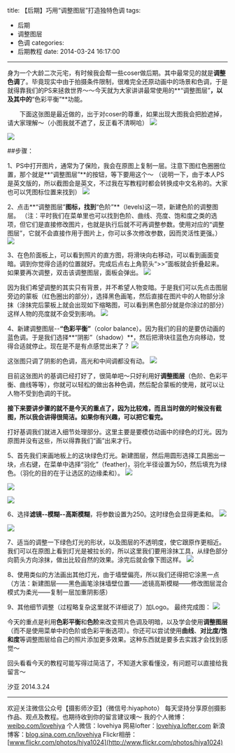 title: 【后期】巧用“调整图层”打造独特色调
tags:
  - 后期
  - 调整图层
  - 色调
categories:
  - 后期教程
date: 2014-03-24 16:17:00
---
身为一个大龄二次元宅，有时候我会帮一些coser做后期。其中最常见的就是**调整色调**了。毕竟现实中由于拍摄条件限制，很难完全还原动画中的场景和色调，于是就得靠我们的PS来拯救世界～～今天就为大家讲讲最常使用的**“调整图层”**，以及其中的**“色彩平衡”**功能。
 
　　下面这张图是最近做的，出于对coser的尊重，如果出现大图我会把脸遮掉，请大家理解～（小图我就不遮了，反正看不清啊哈）
![](http://mmbiz.qpic.cn/mmbiz/xBmfrfspdrxY6TBicMCOeggj0h4ohsunUSlq6iaH3q2iaRXiaiadc4Uicd6zwZNib9OewscP0xvlZov62ibImw4euicQJtg/0)

![](http://mmbiz.qpic.cn/mmbiz/xBmfrfspdrxY6TBicMCOeggj0h4ohsunUtuLYiaaicdLyQ3pm9Imzriaw1nQBJIMVXq4hSSOQlvplv1xjWs1URIxwg/0)


##步骤：

1、PS中打开图片，通常为了保险，我会在原图上复制一层。注意下图红色圈圈位置，那个就是**“调整图层”**的按钮，等下要用这个～
（说明一下，由于本人PS是英文版的，所以截图会是英文，不过我在写教程时都会转换成中文名称的。大家也可以凭图标位置来找到）
![](http://mmbiz.qpic.cn/mmbiz/xBmfrfspdrxY6TBicMCOeggj0h4ohsunUmy1GbBgCDVGCXAfVTaGwWLtvkNI2755TnVkKcCicj95aRTTyFgVVz2A/0)

2、点击**“调整图层”**图标，找到**“色阶”**（levels)这一项，新建色阶的调整图层。
（注：平时我们在菜单里也可以找到色阶、曲线、亮度、饱和度之类的选项，但它们是直接修改图片，也就是执行后就不可再调整参数。使用对应的“调整图层”，它就不会直接作用于图片上，你可以多次修改参数，因而灵活性更强。）
![](http://mmbiz.qpic.cn/mmbiz/xBmfrfspdrxY6TBicMCOeggj0h4ohsunUIeciaT4x1VJeLFjYsMl3eWGxtlCHic6WQKeCOugVgJwVrvN6rqQNrdiaw/0)


3、在色阶面板上，可以看到照片的直方图，将滑块向右移动，可以看到画面变暗。调到你觉得合适的位置就好。完成后点右上角箭头“>>”面板就会折叠起来。如果要再次调整，双击该调整图层，面板会弹出。
![](http://mmbiz.qpic.cn/mmbiz/xBmfrfspdrxY6TBicMCOeggj0h4ohsunUhHtTrONOlOSn5tO3EzlYDWlYw2DvnsujkTGqrtzfnaGGp6o0NW1Dsw/0)

因为我们希望调整的其实只有背景，并不希望人物变暗。于是我们可以先点击图层旁边的蒙板（红色圈出的部分），选择黑色画笔，然后直接在图片中的人物部分涂抹（涂抹完后蒙板上就会出现如下缩略图，可以看到黑色部分就是你涂过的部分）这样人物的亮度就不会受到影响。
![](http://mmbiz.qpic.cn/mmbiz/xBmfrfspdrxY6TBicMCOeggj0h4ohsunUYJoGnLxgKEsL2FmMibficiaRuEcNVz6hNXiabEGAUBlnn81DZeJicfys2tA/0)

4、新建调整图层--**“色彩平衡”**（color balance）。因为我们的目的是要仿动画的蓝色调。于是我们选择**“阴影”（shadow）**，然后把滑块往蓝色方向移动，觉得合适就停止。现在是不是有点感觉出来了？
![](http://mmbiz.qpic.cn/mmbiz/xBmfrfspdrxY6TBicMCOeggj0h4ohsunUtV3CfjhNFsEFhnTZXaMyLDIicEWz1raOFpuyZ7gL1Py0mD3VRib3hjtw/0)

这张图只调了阴影的色调，高光和中间调都没有动。
![](http://mmbiz.qpic.cn/mmbiz/xBmfrfspdrxY6TBicMCOeggj0h4ohsunUf47ezxqpGWNH1INmpCtzxXahCZ4m5D1IWv0aICWeE2uLw5OASZzvjA/0)

目前这张图片的基调已经打好了，很简单吧～只好利用好**调整图层**（色阶、色彩平衡、曲线等等），你就可以轻松的做出各种色调，然后配合蒙板的使用，就可以让人物不受到色调的干扰。

**接下来要讲步骤的就不是今天的重点了，因为比较难，而且当时做的时候没有截图，所以我会讲得很简洁。如果你有兴趣，可以把它看完。**

打好基调我们就进入细节处理部分。这里主要是要模仿动画中的绿色的灯光。因为原图并没有这些，所以得靠我们“画”出来才行。

5、首先我们来画地板上的这块绿色灯光。新建图层，然后用圆形选择工具圈出一块，点右键，在菜单中选择“羽化”（feather)，羽化半径设置为50，然后填充为绿色。（羽化的目的在于让选区的边缘柔和）。
![](http://mmbiz.qpic.cn/mmbiz/xBmfrfspdrxY6TBicMCOeggj0h4ohsunUPQ89VULD6uo1Wg2exKQUVwt4VD4acUab429VicPRric6ic3YwkECVFHHw/0)

![](http://mmbiz.qpic.cn/mmbiz/xBmfrfspdrxY6TBicMCOeggj0h4ohsunUqP20w4Y3hYglEGYrHoUp9yUoxdYKv96zLZ2XibwcXNCftia6AtCe6gGw/0)

![](http://mmbiz.qpic.cn/mmbiz/xBmfrfspdrxY6TBicMCOeggj0h4ohsunU5dic98bb6AhrXborbFtSLr2Re77IXBUblAUolrPt04hOsmwadsgSJ2w/0)

6、选择**滤镜--模糊--高斯模糊**，将参数设置为250。这时绿色会显得更柔和。
![](http://mmbiz.qpic.cn/mmbiz/xBmfrfspdrxY6TBicMCOeggj0h4ohsunUkH3WcjkXLLSP4HuP1mAZ0v6wv3S2FsSOz0BnKb0vBs4HnwrkPmkx8Q/0)

![](http://mmbiz.qpic.cn/mmbiz/xBmfrfspdrxY6TBicMCOeggj0h4ohsunUaP4en2X6qLNe5oXRsdW2qXjOJPX1C8xpQKCACp66N5ibbwpicRYl4qYw/0)


7、适当的调整一下绿色灯光的形状，以及图层的不透明度，使它跟原作更相近。我们可以在原图上看到灯光是被拉长的，所以这里我们要用涂抹工具，从绿色部分向箭头方向涂抹，做出比较自然的效果。涂完后就会像下图这样。
![](http://mmbiz.qpic.cn/mmbiz/xBmfrfspdrxY6TBicMCOeggj0h4ohsunUiaiafUZFg8ZHlu5xBxic1vSHF3bEy5icicictM6SopRDsO2p7r41MJdbxyvQ/0)

8、使用类似的方法画出其他灯光，由于墙壁偏亮，所以我们还得把它涂黑一点（方法：新建图层——黑色画笔涂抹墙壁位置——滤镜高斯模糊——修改图层混合模式为柔光——复制一层加重阴影感）

9、其他细节调整（过程略复杂这里就不详细说了）加Logo。
最终完成图：
![](http://mmbiz.qpic.cn/mmbiz/xBmfrfspdrxY6TBicMCOeggj0h4ohsunUIPZ4y5nkpicpicJwAHt4XWwekvvHCWGGVk8YEwBc2g2PbGaH1IE5wkFA/0)

今天的重点是利用**色彩平衡**和**色阶**来改变照片色调及明暗，以及学会使用**调整图层**（而不是使用菜单中的色阶或色彩平衡选项）。你还可以尝试使用**曲线**、**对比度/饱和度**等调整图层给自己的照片添加更多效果。这种东西就是要多去实践才会找到感觉～

回头看看今天的教程可能写得过简洁了，不知道大家看懂没，有问题可以直接给我留言～

汐亚
2014.3.24

---------------
欢迎关注微信公众号【摄影师汐亚】（微信号:hiyaphoto）
每天坚持分享原创摄影作品、观点及教程。也期待收到你的留言建议噢～
我的个人微博：[weibo.com/lovehiya](http://weibo.com/lovehiya)
个人微信：lovehiya
网易lofter：[lovehiya.lofter.com](http://lovehiya.lofter.com)
新浪博客：[blog.sina.com.cn/lovehiya](http://blog.sina.com.cn/lovehiya)
Flickr相册：[www.flickr.com/photos/hiya1024](http://www.flickr.com/photos/hiya1024)